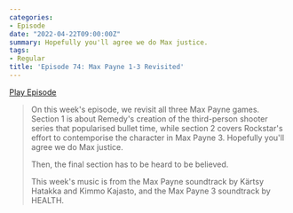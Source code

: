 ```yaml
---
categories:
- Episode
date: "2022-04-22T09:00:00Z"
summary: Hopefully you'll agree we do Max justice.
tags:
- Regular
title: 'Episode 74: Max Payne 1-3 Revisited'
---
```


[Play Episode](https://www.patreon.com/posts/episode-74-max-1-65394034)
> On this week's episode, we revisit all three Max Payne games. Section 1 is about Remedy's creation of the third-person shooter series that popularised bullet time, while section 2 covers Rockstar's effort to contemporise the character in Max Payne 3. Hopefully you'll agree we do Max justice.
>
> Then, the final section has to be heard to be believed.
>
> This week's music is from the Max Payne soundtrack by Kärtsy Hatakka and Kimmo Kajasto, and the Max Payne 3 soundtrack by HEALTH.